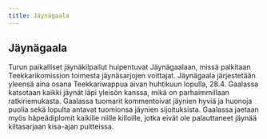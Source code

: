 ```yaml
---
title: Jäynägaala
---
```

## Jäynägaala

Turun paikalliset jäynäkilpailut huipentuvat Jäynägaalaan, missä palkitaan Teekkarikomission toimesta jäynäsarjojen voittajat. Jäynägaala järjestetään yleensä aina osana Teekkariwappua aivan huhtikuun lopulla, 28.4. Gaalassa katsotaan kaikki jäynät läpi yleisön kanssa, mikä on parhaimmillaan ratkiriemukasta. Gaalassa tuomarit kommentoivat jäynien hyviä ja huonoja puolia sekä lopulta antavat tuomionsa jäynien sijoituksista. Gaalassa jaetaan myös häpeädiplomit kaikille niille killoille, jotka eivät ole palauttaneet jäynää kiltasarjaan kisa-ajan puitteissa.
